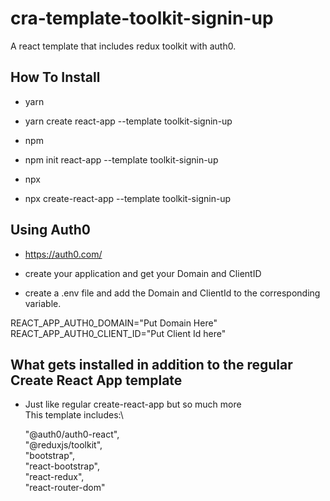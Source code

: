 # cra-template-toolkit-signin-up
A react template that includes redux toolkit with auth0.

## How To Install

- yarn
- yarn create react-app <app-name> --template toolkit-signin-up

- npm
- npm init react-app <app-name> --template toolkit-signin-up

- npx
- npx create-react-app <app-name> --template toolkit-signin-up

## Using Auth0 

- https://auth0.com/  
- create your application and get your Domain and ClientID

- create a .env file and add the Domain and ClientId to the corresponding variable.

REACT_APP_AUTH0_DOMAIN="Put Domain Here"\
REACT_APP_AUTH0_CLIENT_ID="Put Client Id here"

## What gets installed in addition to the regular Create React App template
- Just like regular create-react-app but so much more\
This template includes:\

  "@auth0/auth0-react",\
  "@reduxjs/toolkit",\
  "bootstrap",\
  "react-bootstrap",\
  "react-redux",\
  "react-router-dom"